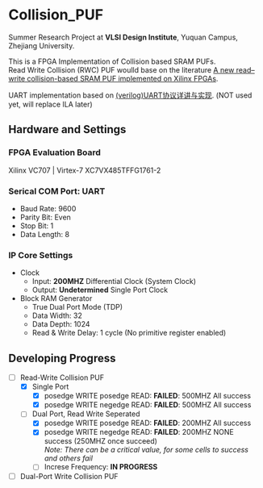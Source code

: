 # Collision_PUF

Summer Research Project at **VLSI Design Institute**, Yuquan Campus, Zhejiang University.  

This is a FPGA Implementation of Collision based SRAM PUFs.  
Read Write Collision (RWC) PUF woulld base on the literature [A new read–write collision-based SRAM PUF implemented on Xilinx FPGAs](https://link.springer.com/article/10.1007/s13389-021-00281-8).

UART implementation based on [(verilog)UART协议详讲与实现](https://zhuanlan.zhihu.com/p/549612117). (NOT used yet, will replace ILA later)

## Hardware and Settings
### FPGA Evaluation Board
Xilinx VC707 | Virtex-7 XC7VX485TFFG1761-2
### Serical COM Port: UART
- Baud Rate: 9600  
- Parity Bit: Even
- Stop Bit: 1
- Data Length: 8
### IP Core Settings
- Clock
    - Input: **200MHZ** Differential Clock (System Clock)
    - Output: **Undetermined** Single Port Clock
- Block RAM Generator
    - True Dual Port Mode (TDP)
    - Data Width: 32
    - Data Depth: 1024
    - Read & Write Delay: 1 cycle (No primitive register enabled)

## Developing Progress
- [ ] Read-Write Collision PUF
    - [x] Single Port
        - [x] posedge WRITE posedge READ: **FAILED**: 500MHZ All success 
        - [x] posedge WRITE negedge READ: **FAILED**: 500MHZ All success 
    - [ ] Dual Port, Read Write Seperated
        - [x] posedge WRITE posedge READ: **FAILED**: 200MHZ All success
        - [x] posedge WRITE negedge READ: **FAILED**: 200MHZ NONE success (250MHZ once succeed)  
        _Note: There can be a critical value, for some cells to success and others fail_
        - [ ] Increse Frequency: **IN PROGRESS**
- [ ] Dual-Port Write Collision PUF
